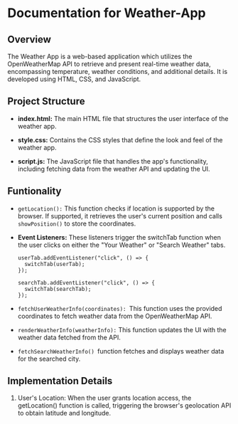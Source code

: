 # Documentation for Weather-App
## Overview
The Weather App is a web-based application which utilizes the OpenWeatherMap API to retrieve and present real-time weather data, encompassing temperature, weather conditions, and additional details. It is developed using HTML, CSS, and JavaScript.
## Project Structure
- **index.html:** The main HTML file that structures the user interface of the weather app.

- **style.css:** Contains the CSS styles that define the look and feel of the weather app.

- **script.js:** The JavaScript file that handles the app's functionality, including fetching data from the weather API and updating the UI.
## Funtionality

- `getLocation():` This function checks if location is supported by the browser. If supported, it retrieves the user's current position and calls `showPosition()` to store the coordinates.

* **Event Listeners:** These listeners trigger the switchTab function when the user clicks on either the "Your Weather" or "Search Weather" tabs.

  ```
  userTab.addEventListener("click", () => {
    switchTab(userTab);
  });

  searchTab.addEventListener("click", () => {
    switchTab(searchTab);
  });
  ```
- `fetchUserWeatherInfo(coordinates): `This function uses the provided coordinates to fetch weather data from the OpenWeatherMap API.

- `renderWeatherInfo(weatherInfo):` This function updates the UI with the weather data fetched from the API.

- `fetchSearchWeatherInfo() `function fetches and displays weather data for the searched city.

## Implementation Details
1. User's Location:
   When the user grants location access, the getLocation() function is called, triggering the browser's geolocation API to obtain latitude and longitude.
   




